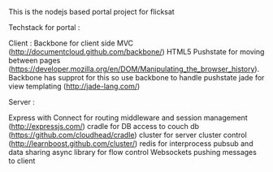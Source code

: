 This is the nodejs based portal project for flicksat

Techstack for portal :

Client :
Backbone for client side MVC (http://documentcloud.github.com/backbone/)
HTML5 Pushstate for moving between pages (https://developer.mozilla.org/en/DOM/Manipulating_the_browser_history). Backbone has supprot for this so use backbone to handle pushstate
jade for view templating (http://jade-lang.com/)

Server :

Express with Connect for routing middleware and session management (http://expressjs.com/)
cradle for DB access to couch db (https://github.com/cloudhead/cradle)
cluster for server cluster control (http://learnboost.github.com/cluster/)
redis for interprocess pubsub and data sharing 
async library for flow control
Websockets pushing messages to client 
